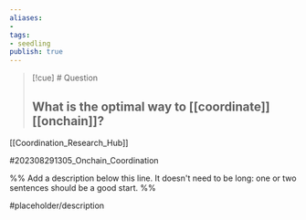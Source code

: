 ```yaml
---
aliases: 
- 
tags:
- seedling
publish: true
---
```

>[!cue] # Question
>## What is the optimal way to [[coordinate]] [[onchain]]?


[[Coordination_Research_Hub]]

#202308291305_Onchain_Coordination

%% Add a description below this line. It doesn't need to be long: one or two sentences should be a good start. %%

#placeholder/description 
